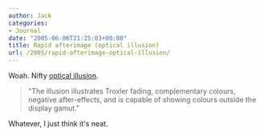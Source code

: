 ```yaml
---
author: Jack
categories:
- Journal
date: "2005-06-06T21:25:03+00:00"
title: Rapid afterimage (optical illusion)
url: /2005/rapid-afterimage-optical-illusion/
---
```


Woah. Nifty [optical illusion][1].

> 
> 
> "The illusion illustrates Troxler fading, complementary colours, negative after-effects, and is capable of showing colours outside the display gamut."
> 
> 

Whatever, I just think it's neat.

 [1]: http://www.michaelbach.de/ot/col_rapidAfterimage/index.html